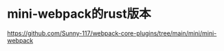 # mini-webpack的rust版本

https://github.com/Sunny-117/webpack-core-plugins/tree/main/mini/mini-webpack
